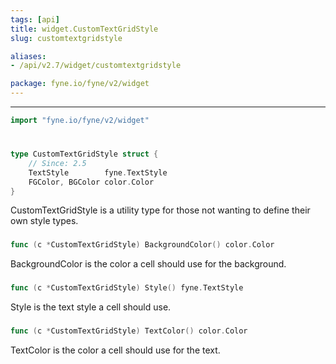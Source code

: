 ```yaml
---
tags: [api]
title: widget.CustomTextGridStyle
slug: customtextgridstyle

aliases:
- /api/v2.7/widget/customtextgridstyle

package: fyne.io/fyne/v2/widget
---
```



---
```go
import "fyne.io/fyne/v2/widget"
```

#

###

```go
type CustomTextGridStyle struct {
	// Since: 2.5
	TextStyle        fyne.TextStyle
	FGColor, BGColor color.Color
}
```

CustomTextGridStyle is a utility type for those not wanting to define their own style types.

###

```go
func (c *CustomTextGridStyle) BackgroundColor() color.Color
```
BackgroundColor is the color a cell should use for the background.

###

```go
func (c *CustomTextGridStyle) Style() fyne.TextStyle
```
Style is the text style a cell should use.

###

```go
func (c *CustomTextGridStyle) TextColor() color.Color
```
TextColor is the color a cell should use for the text.
